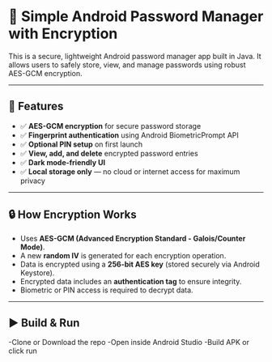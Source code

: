 # 🔐 Simple Android Password Manager with Encryption

This is a secure, lightweight Android password manager app built in Java. 
It allows users to safely store, view, and manage passwords using robust AES-GCM encryption.

---

## 📱 Features

- ✅ **AES-GCM encryption** for secure password storage
- ✅ **Fingerprint authentication** using Android BiometricPrompt API
- ✅ **Optional PIN setup** on first launch
- ✅ **View, add, and delete** encrypted password entries
- ✅ **Dark mode-friendly UI**
- ✅ **Local storage only** — no cloud or internet access for maximum privacy

---

## 🔒 How Encryption Works

- Uses **AES-GCM (Advanced Encryption Standard - Galois/Counter Mode)**.
- A new **random IV** is generated for each encryption operation.
- Data is encrypted using a **256-bit AES key** (stored securely via Android Keystore).
- Encrypted data includes an **authentication tag** to ensure integrity.
- Biometric or PIN access is required to decrypt data.

---

## ▶️ Build & Run

-Clone or Download the repo
-Open inside Android Studio
-Build APK or click run
